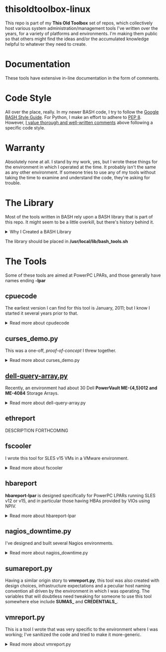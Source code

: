 # thisoldtoolbox-linux
This repo is part of my **This Old Toolbox** set of repos, which collectively host various system administration/management tools I've written over the years, for a variety of platforms and environments. I'm making them public so that others might find the ideas and/or the accumulated knowledge helpful to whatever they need to create.

# Documentation
These tools have extensive in-line documentation in the form of comments.

# Code Style
All over the place, really. In my newer BASH code, I try to follow the [Google BASH Style Guide](https://google.github.io/styleguide/shellguide.html). For Python, I make an effort to adhere to [PEP 8](https://peps.python.org/pep-0008/). However, [I value thorough and well-written comments](https://github.com/QuantumTux/thisoldtoolbox-linux/wiki/What-is-it-About-Documentation%3F) above following a specific code style.

# Warranty
Absolutely none at all. I stand by my work, yes, but I wrote these things for the environment in which I operated at the time. It probably isn't the same as any other environment. If someone tries to use any of my tools without taking the time to examine and understand the code, they're asking for trouble.

# The Library
Most of the tools written in BASH rely upon a BASH library that is part of this repo. It might seem to be a little overkill, but there's history behind it.

<details>

<summary>Why I Created a BASH Library</summary>

  I started developing tools in a PaaS environment hosting RHEL v2.1 through v4. As time went on, it included RHEL v5 through v7, and I typically had to support **N-3** (at one point, **N-4**!) versions of the OS. These issues were multiplied by the number of hardware vendors, which included IBM, HP, Sun (back when they sold X86-based hardware) and eventually VMware and Dell. When I moved to a SUSE environment, I had to deal with SLES v11 through v15, and added IBM Power9 LPARs (and even AIX v7) to the mix.

  The bottom line: it was hard to code a script that worked everywhere, and as part of easing that burden, I created a library that helped insulate me from the variations between OS versions and hardware platforms.

  Since leaving that older PaaS environment, I have slowly been re-factoring my tools to focus on modern OS versions and modern hardware, but the library proved helpful, so I generally still use it.

</details>

The library should be placed in **/usr/local/lib/bash_tools.sh**

# The Tools

Some of these tools are aimed at PowerPC LPARs, and those generally have names ending **-lpar**

## cpuecode
The earliest version I can find for this tool is January, 2011; but I know I started it several years prior to that.
<details>
<summary>Read more about cpudecode</summary>
  
  In the environment at that time, the host population was almost entirely physical, and there was a need to evaluate those systems, on the fly, during OS install. While the environment eventually shifted towards virtual hosts, the tool was still useful from time to time. It also became handy in the time of Spectre/Meltdown, and proved helpful in the PowerPC environment.

  Originally, the information on CPU flag meanings was in one huge **case** statement; I defend that by noting back in 2009, x86 CPUs had a lot fewer flags (dual-core was around, but quad-core wasn't yet common). In preparation for publishing it here, I took the vast majority of that information and moved it into the **cpudecode-data** file (a comment tells you where it needs to live), which basically just declares an array and populates it. The tools also depends on the BASH library.

</details>

## curses_demo.py
This was a one-off, _proof-of-concept_ I threw together.
<details>
<summary>Read more about curses_demo.py</summary>
  
  So, in the environment I was in at the time, the AIX guy had created a "menu" system that re-invented all sorts of wheels, complete with needlessly complicated and totally undocumented shell code. One of the first things has asked me to do, when I arrived, was to look at his jumble of scripts and see if I could replace it. I didn't understand it at the time, but he just wanted to make sure [his obfuscated mess wasn't going to be easily replaced](https://github.com/QuantumTux/Effluvia/wiki/What-is-it-About-Documentation%3F#lack-of-documentation-is-not-a-sign-of-skill).

  Some time later, I thought about it, and decided to see what could be done in Linux. Curiosity, really, more than any serious development effort. This code lacks most of my usual comments and was never intended for actual use.

</details>

## [dell-query-array.py](https://github.com/QuantumTux/thisoldtoolbox-linux/tree/main/dell-query-array)
Recently, an environment had about 30 Dell **PowerVault ME-{4,5}012 and ME-4084** Storage Arrays.
<details>
<summary>Read more about dell-query-array.py</summary>
  
  We didn't have a coherent monitoring/alerting strategy, so we weren't always aware of issues on a timely basis. While we were in the process of addressing that shortcoming, I developed this tool to meet dual needs. First, it provided a quick way for anyone in Operations to get a moment-in-time view of any Storage Array in the environment (quickly, without having to click around the GUI). Second, it provided a potential mechanism for the Monitoring Team (who were separate from Operations) to peek into a given Storage Array to gather detailed information when constructing an alert.

  **IMPORTANT!** This tool makes a number of assumptions about the environment in which it operates. These are detailed in the _Notes_ section of the comment header.

  One of my planned improvements was to provide a way for the tool to retrieve the password for the Management Controller login from a vault such as **1Password** or **LastPass** or whatever. That would be something very specific to the environment, and so I don't include it in this version. However, I have included a **man** page for the tool.

</details>

## ethreport
DESCRIPTION FORTHCOMING

## fscooler
I wrote this tool for SLES v15 VMs in a VMware environment.
<details>
<summary>Read more about fscooler</summary>
  
This tool automates XFS _Freeze_ and _Thaw_ operations during ESXi-mediated backups (basically, it "settles" the filesystems so the backup is "clean"). I designed it so invocation is controlled by the **open-vm-tools** configuration file `/etc/vmware-tools/tools.conf`, specifically the **[vmbackup]** stanza. Among other features, it allows definition of an "immune" Volume Group; that is, an LVM VG where no filesystem in that VG will be frozen. This is important, as freezing something like **/var** or **/tmp**, even for a second, can trigger catastrophic failures in other processes.

It's also important to note that this tool **_assumes_** that filesystems are all defined in/mounted by **/etc/fstab** and the entries use a "standard" syntax. Before deploying this tool in your environment, check my assumptions about that, and adjust the code if needed.

</details>

## hbareport
**hbareport-lpar** is designed specifically for PowerPC LPARs running SLES v12 or v15, and in particular those having HBAs provided by VIOs using NPIV.
<details>
<summary>Read more about hbareport-lpar</summary>

The impetus for this tool originated in the X86/physical hardware world, but I found it useful to modify it for **SLES for SAP** LPARs on IBM Power9 hardware. In that environment, I was building the Linux infrastructure underlying an SAP R3 migration, from DB2 atop AIX v7 on Power7 to HANA 2.0 atop SLES on Power9.

The LUN naming conventions, and expectations regarding the number of HBAs and names of the VIOs, are all derived from that specific environment. They may or may not be compatible with other places.

</details>

## nagios_downtime.py
I've designed and built several Nagios environments.
<details>
<summary>Read more about nagios_downtime.py</summary>
  
At one point, I developed this tool to integrate with other automation so those processes could exert a limited control over Nagios (specifically, the generation of alerts), generally during process flows that I noticed tended to generate false-positive notifications.

This tool expects to run as an **unprivileged** user (so don't try to run it as **root**); it also expects that user to be a member of a specific Group (identified by numeric **GID**). If you want to integrate it into your environment, then you'll need to tweak several variables, including **NAGIOS_URL_** and **REQUIRED_GROUP_**; of course, as currently engineered, the user ID under which it runs must also be recognized by your Nagios installation (and have control over the target objects).

</details>

## sumareport.py
Having a similar origin story to **vmreport.py**, this tool was also created with design choices, infrastructure expectations and a peculiar host naming convention all driven by the environment in which I was operating. The variables that will doubtless need tweaking for someone to use this tool somewhere else include **SUMAS_** and **CREDENTIALS_**.

## vmreport.py
This is a tool I wrote that was very specific to the environment where I was working; I've sanitized the code and tried to make it more-generic.
<details>
<summary>Read more about vmreport.py</summary>

That said, by design, it is limited to operating against, at most, two ESXi infrastructures (and assumes those are in different data centers, although that's not a critical distinction). There's logic to find a specific host (sort of a "Does a VM with this name exist in this place?" check); the code assumes a host naming convention that, again, was peculiar to the original environment. Bottom Line: You'll need to adapt this tool to **your** environment, don't try to use it as-is. Mainly, I'm publishing it because I found the existing examples of how to use the Python vSphere modules a bit wanting (I wrote this before VMware published the "Community examples"), and I think my code did a better job of demonstrating the basic functionality and making it easy for someone else to understand and adapt to their needs.

</details>
